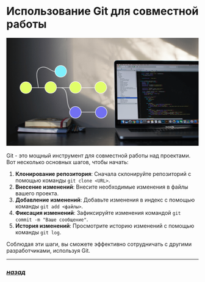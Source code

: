 # Использование Git для совместной работы

![git-logo](./1628829419STYO4.png)

Git - это мощный инструмент для совместной работы над проектами. Вот несколько основных шагов, чтобы начать:

1. **Клонирование репозитория**: Сначала склонируйте репозиторий с помощью команды `git clone <URL>`.
2. **Внесение изменений**: Внесите необходимые изменения в файлы вашего проекта.
3. **Добавление изменений**: Добавьте изменения в индекс с помощью команды `git add <файлы>`.
4. **Фиксация изменений**: Зафиксируйте изменения командой `git commit -m "Ваше сообщение"`.
5. **История изменений**: Просмотрите историю изменений с помощью команды `git log`.

Соблюдая эти шаги, вы сможете эффективно сотрудничать с другими разработчиками, используя Git.

---

### [***назад***](./readme.md)